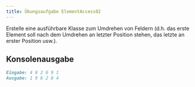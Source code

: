 ```yaml
---
title: Übungsaufgabe ElementAccess02
---
```


Erstelle eine ausführbare Klasse zum Umdrehen von Feldern (d.h. das erste Element soll nach dem Umdrehen an letzter Position stehen, das letzte an erster Position usw.).

## Konsolenausgabe

```markdown
Eingabe: 4 8 2 6 9 1
Ausgabe: 1 9 6 2 8 4
```
